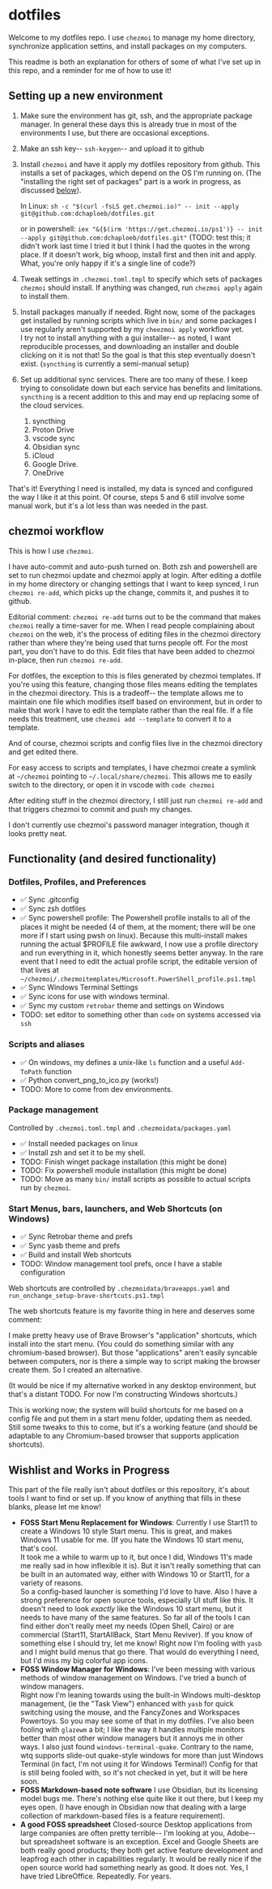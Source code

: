 
# dotfiles

Welcome to my dotfiles repo.  I use `chezmoi` to manage my home directory,
synchronize application settins, and install packages on my computers.

This readme is both an explanation for others of some of what I've set up in
this repo, and a reminder for me of how to use it!

## Setting up a new environment

  1. Make sure the environment has git, ssh, and the appropriate package
     manager.  In general these days this is already true in most of the
     environments I use, but there are occasional exceptions.

  2. Make an ssh key-- `ssh-keygen`-- and upload it to github

  3. Install `chezmoi` and have it apply my dotfiles repository from github.
     This installs a set of packages, which depend on the OS I'm running on.
     (The "installing the right set of packages" part is a work in progress,
     as discussed [below](#package-management)).

     In Linux:
     `sh -c "$(curl -fsLS get.chezmoi.io)" -- init --apply git@github.com:dchaploeb/dotfiles.git`

     or in powershell:
     `iex "&{$(irm 'https://get.chezmoi.io/ps1')} -- init --apply git@github.com:dchaploeb/dotfiles.git"`
     (TODO: test this; it didn't work last time I tried it but I think I had
     the quotes in the wrong place.  If it doesn't work, big whoop, install
     first and then init and apply.  What, you're only happy if it's a
     single line of code?)

  4. Tweak settings in `.chezmoi.toml.tmpl` to specify which
     sets of packages `chezmoi` should install.  If anything was changed,
     run `chezmoi apply` again to install them.

  5. Install packages manually if needed.  Right now, some of the packages get
     installed by running scripts which live in `bin/` and some packages I use
     regularly aren't supported by my `cheezmoi apply` workflow yet.  
     I try not to install anything with a gui installer-- as noted,
     I want reproducible processes, and downloading an installer and double
     clicking on it is not that!  So the goal is that this step eventually
     doesn't exist.  (`syncthing` is currently a semi-manual setup)

  6. Set up additional sync services.  There are too many of these.  I keep
     trying to consolidate down but each service has benefits and limitations.
     `syncthing` is a recent addition to this and may end up replacing some of
     the cloud services.
     1. syncthing
     2. Proton Drive
     3. vscode sync
     4. Obsidian sync
     5. iCloud
     6. Google Drive.
     7. OneDrive

That's it!  Everything I need is installed, my data is synced and configured
the way I like it at this point.  Of course, steps 5 and 6 still involve some
manual work, but it's a lot less than was needed in the past.

## chezmoi workflow

This is how I use `chezmoi`.

I have auto-commit and auto-push turned on.  Both zsh and powershell are
set to run chezmoi update and chezmoi apply at login.  After editing a dotfile
in my home directory or changing settings that I want to keep synced, I run
`chezmoi re-add`, which picks up the change, commits it, and pushes it to
github.

Editorial comment: `chezmoi re-add` turns out to be the command that makes
`chezmoi` really a time-saver for me.  When I read people complaining about
`chezmoi` on the web, it's the process of editing files in the chezmoi
directory rather than where they're being used that turns people off.  For the
most part, you don't have to do this.  Edit files that have been added to
chezmoi in-place, then run `chezmoi re-add`.

For dotfiles, the exception to this is files generated by chezmoi templates.
If you're using this feature, changing those files means editing the
templates in the chezmoi directory.  This is a tradeoff-- the template allows
me to maintain one file which modifies itself based on environment, but in
order to make  that work I have to edit the template rather than the real
file.  If a file needs this treatment, use `chezmoi add --template` to convert
it to a template.

And of course, chezmoi scripts and config files live in the chezmoi
directory and get edited there.

For easy access to scripts and templates, I have chezmoi create a symlink at
`~/chezmoi` pointing to `~/.local/share/chezmoi`.  This allows me to easily
switch to the directory, or open it in vscode with `code chezmoi`

After editing stuff in the chezmoi directory, I still just run `chezmoi re-add`
and that triggers chezmoi to commit and push my changes.

I don't currently use chezmoi's password manager integration, though it looks
pretty neat.

## Functionality (and desired functionality)

### Dotfiles, Profiles, and Preferences

- ✅ Sync .gitconfig
- ✅ Sync zsh dotfiles
- ✅ Sync powershell profile:  The Powershell profile installs to all of
      the places it might be needed (4 of them, at the moment; there will be
      one more if I start using pwsh on linux).  Because this multi-install
      makes running the actual $PROFILE file awkward, I now use a profile
      directory and run everything in it, which honestly seems better anyway.
      In the rare event that I need to edit the actual profile script, the
      editable version of that lives at
      `~/chezmoi/.chezmoitemplates/Microsoft.PowerShell_profile.ps1.tmpl`
- ✅ Sync Windows Terminal Settings
- ✅ Sync icons for use with windows terminal.
- ✅ Sync my custom `retrobar` theme and settings on Windows
- TODO: set editor to something other than `code` on systems accessed via
   `ssh`

### Scripts and aliases

- ✅ On windows, my defines a unix-like `ls` function and a useful
   `Add-ToPath` function
- ✅ Python convert_png_to_ico.py (works!)
- TODO: More to come from dev environments.

### Package management

Controlled by `.chezmoi.toml.tmpl` and `.chezmoidata/packages.yaml`

- ✅ Install needed packages on linux
- ✅ Install zsh and set it to be my shell.
- TODO: Finish winget package installation (this might be done)
- TODO: Fix powershell module installation (this might be done)
- TODO: Move as many `bin/` install scripts as possible to actual scripts run
    by `chezmoi`.

### Start Menus, bars, launchers, and Web Shortcuts (on Windows)

- ✅ Sync Retrobar theme and prefs
- ✅ Sync yasb theme and prefs
- ✅ Build and install Web shortcuts
- TODO: Window management tool prefs, once I have a stable configuration

Web shortcuts are controlled by `.chezmoidata/braveapps.yaml` and
`run_onchange_setup-brave-shortcuts.ps1.tmpl`

The web shortcuts feature is my favorite thing in here and deserves some
comment:

I make pretty heavy use of Brave Browser's "application" shortcuts, which
install into the start menu.  (You could do something similar with any
chromium-based browser).  But those "applications" aren't easily syncable
between computers, nor is there a simple way to script making the browser
create them.  So I created an alternative.

(It would be nice if my alternative worked in any desktop environment, but
that's a distant TODO.  For now I'm constructing Windows shortcuts.)

This is working now; the system will build shortcuts for me based on a config
file and put them in a start menu folder, updating them as needed.  Still some
tweaks to this to come, but it's a working feature (and should be adaptable to
any Chromium-based browser that supports application shortcuts).

## Wishlist and Works in Progress

This part of the file really isn't about dotfiles or this repository, it's
about tools I want to find or set up.  If you know of anything that fills in
these blanks, please let me know!

- **FOSS Start Menu Replacement for Windows**: Currently I use Start11 to
   create a Windows 10 style Start menu.  This is great, and makes Windows 11
   usable for me. (If you hate the Windows 10 start menu, that's cool.  
   It took me a while to
   warm up to it, but once I did, Windows 11's made me really sad in how
   inflexible it is).  But it isn't really something that can be built in an
   automated way, either with Windows 10 or Start11, for a variety of reasons.  
   So a config-based launcher is something I'd love to have.  Also
   I have a strong preference for open source tools, especially UI stuff like
   this.  It doesn't need to look *exactly* like the Windows 10 start menu, but
   it needs to have many of the same features.  So far all of the tools I can
   find either don't really meet my needs (Open Shell, Cairo) or are commercial
   (Start11, StartAllBack, Start Menu Reviver).  If you know of something else
   I should try, let me know! Right now I'm fooling with `yasb` and I might
   build menus that go there.  That would do everything I need, but I'd miss
   my big colorful app icons.
- **FOSS Window Manager for Windows**: I've been messing with various methods
   of window management on Windows. I've tried a bunch of window managers.  
   Right now I'm leaning towards using the built-in Windows multi-desktop
   management, (ie the "Task View") enhanced with `yasb` for quick switching
   using the mouse, and the FancyZones and Workspaces Powertoys.  So
   you may see some of that in my dotfiles.  I've also been fooling with
   `glazewm` a bit; I like the way it handles multiple monitors better than
   most other window managers but it annoys me in other ways. I also just found
   `windows-terminal-quake`.  Contrary to the name,
   wtq supports slide-out quake-style windows for more than just Windows
   Terminal (in fact, I'm not using it for Windows Terminal!) Config for that
   is still being fooled with, so it's not checked in yet, but it will be here
   soon.
- **FOSS Markdown-based note software** I use Obsidian, but its licensing
   model bugs me.  There's nothing else quite like it out there, but I keep my
   eyes open.  (I have enough in Obsidian now that dealing with a large
   collection of markdown-based files is a feature requirement).
- **A good FOSS spreadsheet**  Closed-source Desktop applications from large
   companies are often pretty terrible-- I'm looking at you, Adobe-- but
   spreadsheet software is an exception.  Excel and Google Sheets are both
   really good products; they both get active feature development and leapfrog
   each other in capabilities regularly.  It would be really nice if the open
   source world had something nearly as good.  It does not.  Yes, I have tried
   LibreOffice. Repeatedly.  For years.
